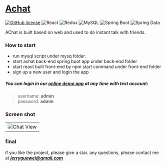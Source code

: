# [Achat](http://duduanan.com)

 [![GitHub license](https://img.shields.io/badge/license-MIT-blue)](https://github.com/facebook/react/blob/master/LICENSE)
 ![React](https://img.shields.io/badge/React-17.0.0-green.svg)
 ![Redux](https://img.shields.io/badge/Redux-4.0.5-green.svg)
 ![MySQL](https://img.shields.io/badge/MySQL-8.0.19-blue)
 ![Spring Boot](https://img.shields.io/badge/Spring%20Boot-2.3.4-blue)
 ![Spring Data](https://img.shields.io/badge/Spring%20Data-2.3.4-blue)
 
 AChat is built based on web and used to do instant talk with friends. 
 
 
 ### How to start
 * run mysql script under mysq folder.
 * start achat back-end spring boot app under back-end folder
 * start react built front-end by npm start command under front-end folder
 * sign up a new user and login the app
 

##### You can login in our [online demo app](http://duduanan.com) at any time with test account:
  > username: **admin**  
  > password: **admin**

### Screen shot
<table>
	<tr>
    <td><img alt="Chat View" href="https://github.com/jerryguowei/achat/blob/master/chat-show.png"/></td>
    </tr>
</table>

### final
if you like the project, please give a star.
any questions, please contact me at ***jerryguowei@gmail.com*** 
